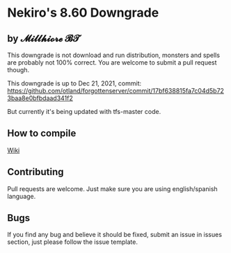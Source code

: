 # Nekiro's 8.60 Downgrade
## by 𝓜𝓲𝓵𝓵𝓱𝓲𝓸𝓻𝓮 𝓑𝓣

This downgrade is not download and run distribution, monsters and spells are probably not 100% correct.
You are welcome to submit a pull request though.

This downgrade is up to Dec 21, 2021, commit: https://github.com/otland/forgottenserver/commit/17bf638815fa7c04d5b723baa8e0bfbdaad341f2

But currently it's being updated with tfs-master code.

## How to compile

[Wiki](https://github.com/otland/forgottenserver/wiki/Compiling)

## Contributing

Pull requests are welcome.
Just make sure you are using english/spanish language.

## Bugs

If you find any bug and believe it should be fixed, submit an issue in issues section, just please follow the issue template.
